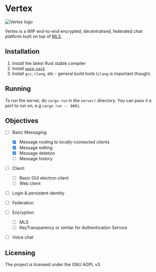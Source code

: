 # Vertex
<img alt="Vertex logo" style="text-align: center;" src="https://i.imgur.com/HcHTAYS.png"/>

Vertex is a WIP end-to-end encrypted, decentralised, federated chat platform built on top of 
[MLS](https://messaginglayersecurity.rocks).

## Installation
1. Install the latest Rust stable compiler
2. Install [`wasm-pack`](https://rustwasm.github.io/wasm-pack/installer/)
3. Install `gcc`, `clang`, etc - general build tools (`clang` is important though).

## Running
To run the server, do `cargo run` in the `server/` directory. You can pass it a port to run on,
e.g `cargo run -- 8081`.

## Objectives

- [ ] Basic Messaging:
  - [x] Message routing to locally-connected clients
  - [x] Message editing
  - [x] Message deletion
  - [ ] Message history
- [ ] Client:
  - [ ] Basic GUI electron client
  - [ ] Web client
- [ ] Login & persistent identity
- [ ] Federation
- [ ] Encryption
  - [ ] MLS
  - [ ] KeyTransparency or similar for Authentication Service
- [ ] Voice chat


## Licensing

The project is licensed under the GNU AGPL v3.
